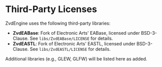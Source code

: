 # Third-Party Licenses

ZvdEngine uses the following third-party libraries:

- **ZvdEABase**: Fork of Electronic Arts' EABase, licensed under BSD-3-Clause.
  See `libs/ZvdEABase/LICENSE` for details.
- **ZvdEASTL**: Fork of Electronic Arts' EASTL, licensed under BSD-3-Clause.
  See `libs/ZvdEASTL/LICENSE` for details.

Additional libraries (e.g., GLEW, GLFW) will be listed here as added.
